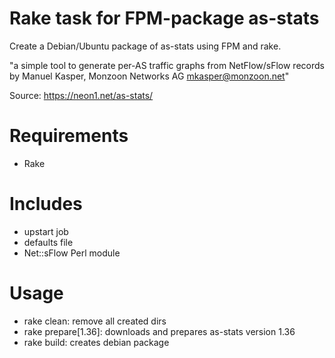 # Rake task for FPM-package as-stats

Create a Debian/Ubuntu package of as-stats using FPM and rake.

"a simple tool to generate per-AS traffic graphs from NetFlow/sFlow records
by Manuel Kasper, Monzoon Networks AG <mkasper@monzoon.net>"

Source: https://neon1.net/as-stats/

# Requirements

* Rake

# Includes

* upstart job
* defaults file
* Net::sFlow Perl module

# Usage

* rake clean: remove all created dirs
* rake prepare[1.36]: downloads and prepares as-stats version 1.36
* rake build: creates debian package

